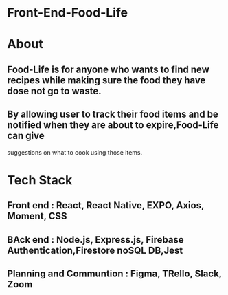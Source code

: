 # Front-End-Food-Life

# About
## Food-Life is for anyone who wants to find new recipes while making sure the food they have dose not go to waste.
## By allowing user to track their food items and be notified when they are about to expire,Food-Life can give
suggestions on what to cook using those items.

# Tech Stack

## Front end : React, React Native, EXPO, Axios, Moment, CSS
## BAck end : Node.js, Express.js, Firebase Authentication,Firestore noSQL DB,Jest
## Planning and Communtion : Figma, TRello, Slack, Zoom 
